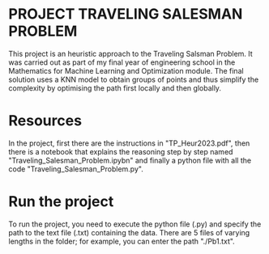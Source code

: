 # PROJECT TRAVELING SALESMAN PROBLEM

This project is an heuristic approach to the Traveling Salsman Problem. It was carried out as part of my final year of engineering school in the Mathematics for Machine Learning and Optimization module.
The final solution uses a KNN model to obtain groups of points and thus simplify the complexity by optimising the path first locally and then globally.

# Resources

In the project, first there are the instructions in "TP_Heur2023.pdf", then there is a notebook that explains the reasoning step by step named "Traveling_Salesman_Problem.ipybn" and finally a python file with all the code "Traveling_Salesman_Problem.py".

# Run the project

To run the project, you need to execute the python file (.py) and specify the path to the text file (.txt) containing the data.
There are 5 files of varying lengths in the folder; for example, you can enter the path "./Pb1.txt".
